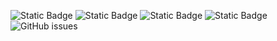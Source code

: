 ![Static Badge](https://img.shields.io/badge/blacklists-60-000000) ![Static Badge](https://img.shields.io/badge/blacklisted-3110122-cc0000) ![Static Badge](https://img.shields.io/badge/whitelisted-2244-00CC00) ![Static Badge](https://img.shields.io/badge/streaming_blacklist-28107-000000) ![GitHub issues](https://img.shields.io/github/issues/fabriziosalmi/blacklists)
